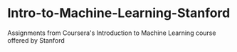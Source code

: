 # Intro-to-Machine-Learning-Stanford
Assignments from Coursera's Introduction to Machine Learning course offered by Stanford
